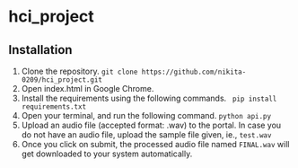 # hci_project

## Installation
1. Clone the repository.
```git clone https://github.com/nikita-0209/hci_project.git```
1. Open index.html in Google Chrome.
2. Install the requirements using the following commands.
``` pip install requirements.txt```
3. Open your terminal, and run the following command.
```python api.py```
4. Upload an audio file (accepted format: .wav) to the portal. In case you do not have an audio file, upload the sample file given, ie., ```test.wav```
5. Once you click on submit, the processed audio file  named ```FINAL.wav``` will get downloaded to your system automatically.
